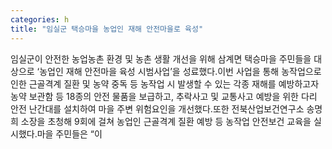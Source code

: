 ```yaml
---
categories: h
title: "임실군 택승마을 농업인 재해 안전마을로 육성"
---
```

임실군이 안전한 농업농촌 환경 및 농촌 생활 개선을 위해 삼계면 택승마을 주민들을 대상으로 ‘농업인 재해 안전마을 육성 시범사업’을 성료했다.이번 사업을 통해 농작업으로 인한 근골격계 질환 및 농약 중독 등 농작업 시 발생할 수 있는 각종 재해를 예방하고자 농약 보관함 등 18종의 안전 물품을 보급하고, 추락사고 및 교통사고 예방을 위한 다리 안전 난간대를 설치하여 마을 주변 위험요인을 개선했다.또한 전북산업보건연구소 송명희 소장을 초청해 9회에 걸쳐 농업인 근골격계 질환 예방 등 농작업 안전보건 교육을 실시했다.마을 주민들은 “이